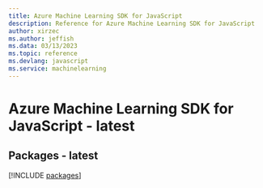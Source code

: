 ```yaml
---
title: Azure Machine Learning SDK for JavaScript
description: Reference for Azure Machine Learning SDK for JavaScript
author: xirzec
ms.author: jeffish
ms.data: 03/13/2023
ms.topic: reference
ms.devlang: javascript
ms.service: machinelearning
---
```

# Azure Machine Learning SDK for JavaScript - latest
## Packages - latest
[!INCLUDE [packages](machine-learning-index.md)]